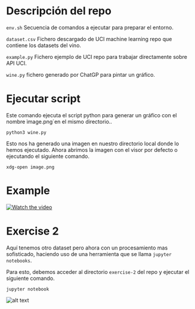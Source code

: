 # Descripción del repo
`env.sh` Secuencia de comandos a ejecutar para preparar el entorno.

`dataset.csv` Fichero descargado de UCI machine learning repo que contiene los datasets del vino.

`example.py` Fichero ejemplo de UCI repo para trabajar directamente sobre API UCI.

`wine.py` fichero generado por ChatGP para pintar un gráfico.

# Ejecutar script
Este comando ejecuta el script python para generar un gráfico con el nombre ìmage.png`en el mismo directorio..

```python3 wine.py```

Esto nos ha generado una imagen en nuestro directorio local donde lo hemos ejecutado. Ahora abrimos la imagen con el visor por defecto o ejecutando el siguiente comando.

```xdg-open image.png```

# Example

[![Watch the video](https://img.youtube.com/vi/XKj6L24Zpd0/maxresdefault.jpg)](https://youtu.be/XKj6L24Zpd0)


# Exercise 2

Aquí tenemos otro dataset pero ahora con un procesamiento mas sofisticado, haciendo uso de una herramienta que se llama `jupyter notebooks`. 

Para esto, debemos acceder al directorio ```exercise-2``` del repo y ejecutar el siguiente comando.

```jupyter notebook```

![alt text](https://github.com/titansmc/wine/blob/master/notebook-plot.png "Jupyter notebook")
